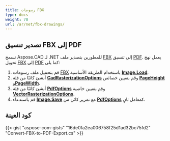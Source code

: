 ```yaml
---
title: رسومات FBX
type: docs
weight: 70
url: /ar/net/fbx-drawings/
---
```


## **تصدير تنسيق FBX إلى PDF**

تسمح Aspose.CAD لـ .NET للمطورين بتصدير ملف [FBX](https://docs.fileformat.com/3d/fbx/) إلى تنسيق [PDF](https://docs.fileformat.com/pdf/). يعمل نهج تحويل [FBX](https://docs.fileformat.com/3d/fbx/) إلى [PDF](https://docs.fileformat.com/pdf/) كما يلي:

1. قم بتحميل ملف رسومات [FBX](https://docs.fileformat.com/3d/fbx/) باستخدام الطريقة الأساسية [**Image.Load**](https://reference.aspose.com/cad/net/aspose.cad.image/load/methods/2).
1. أنشئ كائنًا من فئة [**CadRasterizationOptions**](https://reference.aspose.com/cad/net/aspose.cad.imageoptions/cadrasterizationoptions) وقم بتعيين خصائص [**PageHeight**](https://reference.aspose.com/cad/net/aspose.cad.imageoptions/vectorrasterizationoptions/properties/pageheight) و[**PageWidth**](https://reference.aspose.com/cad/net/aspose.cad.imageoptions/vectorrasterizationoptions/properties/pagewidth).
1. أنشئ كائنًا من فئة [**PdfOptions**](https://reference.aspose.com/cad/net/aspose.cad.imageoptions/pdfoptions) وقم بتعيين خاصية [**VectorRasterizationOptions**](https://reference.aspose.com/cad/net/aspose.cad.imageoptions/vectorrasterizationoptions).
1. قم باستدعاء [**Image.Save**](https://reference.aspose.com/cad/net/aspose.cad/image/methods/save/index) مع تمرير كائن من [**PdfOptions**](https://reference.aspose.com/cad/net/aspose.cad.imageoptions/pdfoptions) كمعامل ثانٍ.

## كود العينة

{{< gist "aspose-com-gists" "16de0fa2ea006758f25d1ad32bc75fd2" "Convert-FBX-to-PDF-Export.cs" >}}

